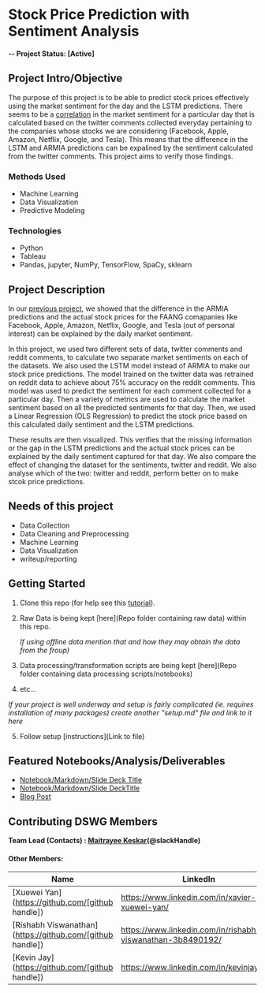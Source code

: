 # Stock Price Prediction with Sentiment Analysis

#### -- Project Status: [Active]

## Project Intro/Objective
The purpose of this project is to be able to predict stock prices effectively using the market sentiment for the day and the LSTM predictions.
There seems to be a [correlation](https://github.com/mmkeskar/Stock-Analysis-with-NLP) in the market sentiment for a particular day that is calculated based on the twitter comments collected everyday pertaining to the companies whose stocks we are considering (Facebook, Apple, Amazon, Netflix, Google, and Tesla). This means that the difference in the LSTM and ARMIA predictions can be expalined by the sentiment calculated from the twitter comments. This project aims to verify those findings.


### Methods Used
* Machine Learning
* Data Visualization
* Predictive Modeling


### Technologies
* Python
* Tableau
* Pandas, jupyter, NumPy, TensorFlow, SpaCy, sklearn

## Project Description
In our [previous project](https://github.com/mmkeskar/Stock-Analysis-with-NLP), we showed that the difference in the ARMIA predictions and the actual stock prices for the FAANG comapanies like Facebook, Apple, Amazon, Netflix, Google, and Tesla (out of personal interest) can be explained by the daily market sentiment. 

In this project, we used two different sets of data, twitter comments and reddit comments, to calculate two separate market sentiments on each of the datasets. We also used the  LSTM model instead of ARMIA to make our stock price predictions. The model trained on the twitter data was retrained on reddit data to achieve about 75% accuracy on the reddit comments. This model was used to predict the sentiment for each comment collected for a particular day. Then a variety of metrics are used to calculate the market sentiment based on all the predicted sentiments for that day. Then, we used a Linear Regression (OLS Regression) to predict the stock price based on this calculated daily sentiment and the LSTM predictions. 

These results are then visualized.
This verifies that the missing information or the gap in the LSTM predictions and the actual stock prices can be explained by the daily sentiment captured for that day. We also compare the effect of changing the dataset for the sentiments, twitter and reddit. We also analyse which of the two: twitter and reddit, perform better on to make stcok price predictions.


## Needs of this project

- Data Collection 
- Data Cleaning and Preprocessing
- Machine Learning
- Data Visualization
- writeup/reporting


## Getting Started

1. Clone this repo (for help see this [tutorial](https://help.github.com/articles/cloning-a-repository/)).
2. Raw Data is being kept [here](Repo folder containing raw data) within this repo.

    *If using offline data mention that and how they may obtain the data from the froup)*
    
3. Data processing/transformation scripts are being kept [here](Repo folder containing data processing scripts/notebooks)
4. etc...

*If your project is well underway and setup is fairly complicated (ie. requires installation of many packages) create another "setup.md" file and link to it here*  

5. Follow setup [instructions](Link to file)

## Featured Notebooks/Analysis/Deliverables
* [Notebook/Markdown/Slide Deck Title](link)
* [Notebook/Markdown/Slide DeckTitle](link)
* [Blog Post](link)


## Contributing DSWG Members

**Team Lead (Contacts) : [Maitrayee Keskar](https://github.com/mmkeskar)(@slackHandle)**

#### Other Members:

|Name     |  LinkedIn   | 
|---------|-----------------|
|[Xuewei Yan](https://github.com/[github handle])|    https://www.linkedin.com/in/xavier-xuewei-yan/     |
|[Rishabh Viswanathan](https://github.com/[github handle]) |     https://www.linkedin.com/in/rishabh-viswanathan-3b8490192/    |
|[Kevin Jay](https://github.com/[github handle]) |    https://www.linkedin.com/in/kevinjay760/    |
